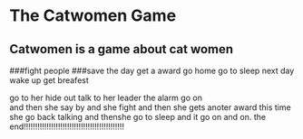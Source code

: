 # The Catwomen Game
## Catwomen is a game about cat women
###fight people 
###save the day
get a award
go home
go to sleep
next day wake up
get breafest


go to her hide out
talk to her leader
the alarm go on  
and then she say by
and she fight
and then she gets anoter award
this time she go back talking
and thenshe go to sleep 
and it go on and on.
the end!!!!!!!!!!!!!!!!!!!!!!!!!!!!!!!!!!!!!!!!!!!!
